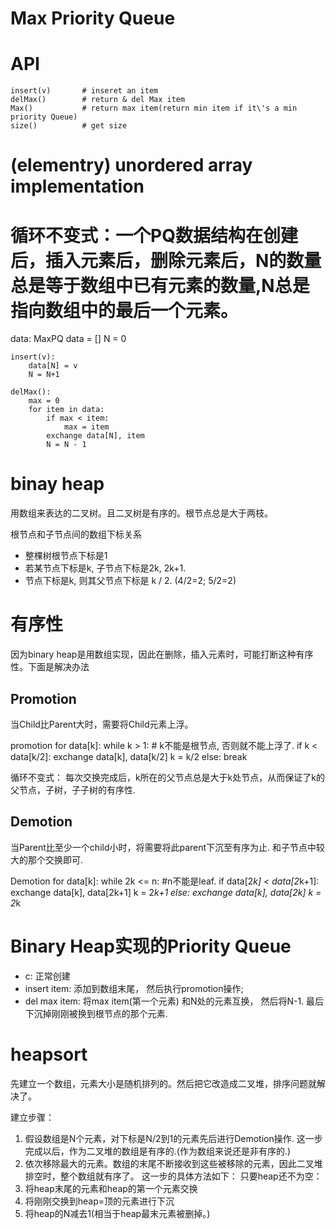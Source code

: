 # Max Priority Queue

# API

	insert(v)		# inseret an item
	delMax()		# return & del Max item
	Max()			# return max item(return min item if it\'s a min priority Queue)
	size()			# get size

# (elementry) unordered array implementation

# 循环不变式：一个PQ数据结构在创建后，插入元素后，删除元素后，N的数量总是等于数组中已有元素的数量,N总是指向数组中的最后一个元素。
data: MaxPQ
    data = []
    N = 0

    insert(v):
        data[N] = v
        N = N+1 

    delMax():
        max = 0
        for item in data:
            if max < item:
                max = item
            exchange data[N], item
            N = N - 1

# binay heap

用数组来表达的二叉树。且二叉树是有序的。根节点总是大于两枝。

根节点和子节点间的数组下标关系

 - 整棵树根节点下标是1
 - 若某节点下标是k, 子节点下标是2k, 2k+1.
 - 节点下标是k, 则其父节点下标是 k / 2.   (4/2=2; 5/2=2)

# 有序性
因为binary heap是用数组实现，因此在删除，插入元素时，可能打断这种有序性。下面是解决办法

## Promotion
当Child比Parent大时，需要将Child元素上浮。

promotion for data[k]:
    while k > 1:   # k不能是根节点, 否则就不能上浮了.
        if k < data[k/2]:
            exchange data[k], data[k/2]
            k = k/2
        else: 
            break
    
循环不变式： 每次交换完成后，k所在的父节点总是大于k处节点，从而保证了k的父节点，子树，子子树的有序性.

## Demotion

当Parent比至少一个child小时，将需要将此parent下沉至有序为止.
和子节点中较大的那个交换即可.

Demotion for data[k]:
    while 2k <= n: #n不能是leaf.
        if data[2*k] < data[2*k+1]:
            exchange data[k], data[2k+1]
            k = 2*k+1
        else:
            exchange data[k], data[2k]
            k = 2*k


# Binary Heap实现的Priority Queue

 - c: 正常创建
 - insert item: 添加到数组末尾， 然后执行promotion操作;
 - del max item: 将max item(第一个元素) 和N处的元素互换， 然后将N-1. 最后下沉掉刚刚被换到根节点的那个元素.
        

# heapsort

先建立一个数组，元素大小是随机排列的。然后把它改造成二叉堆，排序问题就解决了。

建立步骤：
1. 假设数组是N个元素，对下标是N/2到1的元素先后进行Demotion操作. 这一步完成以后，作为二叉堆的数组是有序的.(作为数组来说还是非有序的.)
2. 依次移除最大的元素。数组的末尾不断接收到这些被移除的元素，因此二叉堆排空时，整个数组就有序了。
 这一步的具体方法如下：
  只要heap还不为空：
  1. 将heap末尾的元素和heap的第一个元素交换
  2. 将刚刚交换到heap=顶的元素进行下沉
  3. 将heap的N减去1(相当于heap最末元素被删掉。)
